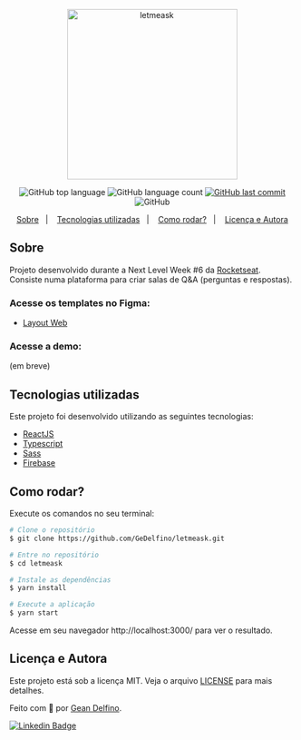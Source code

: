 <p align="center">
   <img src="./.github/logo.svg" alt="letmeask" width="300"/>
</p>

<p align="center">
  <img alt="GitHub top language" src="https://img.shields.io/github/languages/top/lorenatoscano/letmeask?color=835AFD">

  <img alt="GitHub language count" src="https://img.shields.io/github/languages/count/lorenatoscano/letmeask?color=835AFD">
  
  <a href="https://github.com/lorenatoscano/letmeask/commits/main">
    <img alt="GitHub last commit" src="https://img.shields.io/github/last-commit/lorenatoscano/letmeask?color=835AFD">
  </a>

  <img alt="GitHub" src="https://img.shields.io/github/license/lorenatoscano/letmeask?color=835AFD">
</p>

<p align="center">
  <a href="#sobre">Sobre</a>&nbsp;&nbsp;&nbsp;|&nbsp;&nbsp;&nbsp;
  <a href="#tecnologias-utilizadas">Tecnologias utilizadas</a>&nbsp;&nbsp;&nbsp;|&nbsp;&nbsp;&nbsp;
  <a href="#como-rodar">Como rodar?</a>&nbsp;&nbsp;&nbsp;|&nbsp;&nbsp;&nbsp;
  <a href="#licença-e-autora">Licença e Autora</a>
</p>

## Sobre
Projeto desenvolvido durante a Next Level Week #6 da [Rocketseat](https://rocketseat.com.br/). Consiste numa plataforma para criar salas de Q&A (perguntas e respostas).


### Acesse os templates no Figma:
- [Layout Web](https://www.figma.com/file/ITmt54Pz9ssMKU3pRMPHLS/Letmeask-(Copy)?node-id=0%3A1)

### Acesse a demo:
(em breve)

## Tecnologias utilizadas

Este projeto foi desenvolvido utilizando as seguintes tecnologias:

- [ReactJS](https://reactjs.org/)
- [Typescript](https://www.typescriptlang.org/)
- [Sass](https://sass-lang.com/)
- [Firebase](https://firebase.google.com/?hl=pt)


## Como rodar?

Execute os comandos no seu terminal:

```bash
# Clone o repositório
$ git clone https://github.com/GeDelfino/letmeask.git

# Entre no repositório
$ cd letmeask

# Instale as dependências
$ yarn install

# Execute a aplicação
$ yarn start
```

Acesse em seu navegador http://localhost:3000/ para ver o resultado.


## Licença e Autora

Este projeto está sob a licença MIT. Veja o arquivo [LICENSE](https://github.com/GeDelfino/letmeask/blob/main/LICENSE) para mais detalhes.

Feito com :purple_heart: por [Gean Delfino](https://github.com/GeDelfino).


[![Linkedin Badge](https://img.shields.io/badge/-Gean_Delfino-blue?style=flat-square&logo=Linkedin&logoColor=white&link=https://www.linkedin.com/in/gean-delfino/)](https://www.linkedin.com/in/gean-delfino/)